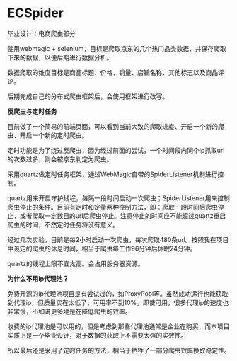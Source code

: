 # ECSpider
毕业设计：电商爬虫部分

使用webmagic + selenium，目标是爬取京东的几个热门品类数据，并保存爬取下来的数据，以便后期进行数据分析。

数据爬取的维度目标是商品标题、价格、销量、店铺名称、其他标志以及商品评论。

后期完成自己的分布式爬虫框架后，会使用框架进行改写。

**反爬虫与定时任务**

目前做了一个简易的前端页面，可以看到当前大致的爬取进度、开启一个新的爬虫、开启一个新的定时爬虫。

定时功能是为了绕过反爬虫，因为经过前面的尝试，一个时间段内同个ip抓取url的次数过多，则会被京东判定为爬虫。

采用quartz做定时任务框架，通过WebMagic自带的SpiderListener机制进行控制。

quartz用来开启守护线程，每隔一段时间启动一次爬虫；SpiderListener用来控制爬虫停止的条件。目前有定时和定量两种控制方法，即：爬取一段时间后爬虫停止，或者爬取一定数目的url后爬虫停止。注意停止的时间应不能超过quartz重启爬虫的时间，不然定时任务将没有意义。

经过几次实验，目前是每2小时启动一次爬虫，每次爬取480条url。按照我在项目中设定的爬虫的休息时间，相当于爬虫每工作96分钟后休眠24分钟。

quartz的线程上限不宜太高。会占用服务器资源。

**为什么不用ip代理池？**

免费开源的ip代理池项目是有尝试过的，如ProxyPool等。虽然成功运行也能获取到代理ip，但质量实在太低了，可用率不到10%。即使可用，很多代理ip的速度也非常慢，不如说更多地是在降低爬虫的效率。

收费的ip代理池是可以用的，但是考虑到那些代理池通常是企业在购买，而本项目实质上是一个毕业设计，对于数据的获取上不需要太强的实效性。

所以最后还是采用了定时任务的方法，相当于牺牲了一部分爬虫效率换取稳定性。